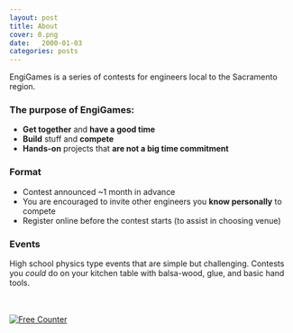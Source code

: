 ```yaml
---
layout: post
title: About
cover: 0.png
date:   2000-01-03
categories: posts
---
```


EngiGames is a series of contests for engineers local to the Sacramento region.

### The purpose of EngiGames:

 - **Get together** and **have a good time**
 - **Build** stuff and **compete**
 - **Hands-on** projects that **are not a big time commitment**

### Format

 - Contest announced ~1 month in advance
 - You are encouraged to invite other engineers you **know personally** to compete
 - Register online before the contest starts (to assist in choosing venue)

### Events

High school physics type events that are simple but challenging. Contests you *could* do on your kitchen table with balsa-wood, glue, and basic hand tools.

<br><br>
<a href="http://www.e-zeeinternet.com/" target="_blank"><img src="http://www.e-zeeinternet.com/count.php?page=1104209&style=small_black&nbdigits=4" alt="Free Counter" border="0" ></a>

